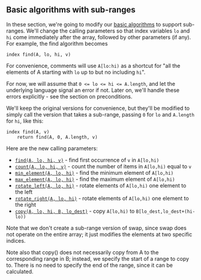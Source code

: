 ## Basic algorithms with sub-ranges

In these section, we're going to modify our [basic algorithms](Basic-algorithms.md) to support sub-ranges.
We'll change the calling parameters so that index variables `lo` and `hi` come immediately after the array,
followed by other parameters (if any).  For example, the find algorithm becomes
```
index find(A, lo, hi, v)
```
For convenience, comments will use `A[lo:hi)` as a shortcut for "all the elements of A starting with `lo`
up to but no including `hi`".

For now, we will assume that `0 <= lo <= hi <= A.length`, and let the underlying language signal an error if not.  Later on,
we'll handle these errors explicitly - see the section on preconditions.

We'll keep the original versions for convenience, but they'll be modified to simply call the version that takes a sub-range,
passing `0` for `lo` and `A.length` for `hi`, like this:
```
index find(A, v)
    return find(A, 0, A.length, v)
```
Here are the new calling parameters:
* [`find(A, lo, hi, v)`](../algorithms-subrange/find.md) - find first occurrence of `v` in `A[lo,hi)`
* [`count(A, lo, hi, v)`](../algorithms-subrange/count.md) - count the number of items in `A[lo,hi)` equal to `v`
* [`min_element(A, lo, hi)`](../algorithms-subrange/min-element.md) - find the minimum element of `A[lo,hi)`
* [`max_element(A, lo, hi)`](../algorithms-subrange/max-element.md) - find the maximum element of `A[lo,hi)`
* [`rotate_left(A, lo, hi)`](../algorithms-subrange/rotate-left.md) - rotate elements of `A[lo,hi)` one element to the left
* [`rotate_right(A, lo, hi)`](../algorithms-subrange/rotate-right.md) - rotate elements of `A[lo,hi)` one element to the right
* [`copy(A, lo, hi, B, lo_dest)`](../algorithms-subrange/copy.md) - copy `A[lo,hi)` to `B[lo_dest,lo_dest+(hi-lo))`

Note that we don't create a sub-range version of swap, since swap does not operate on the entire array; it just modifies
the elements at two specific indices.

Note also that copy() does not necessarily copy from A to the corresponding range in B; instead, we specify the start of a range
to copy to.  There is no need to specify the end of the range, since it can be calculated.
